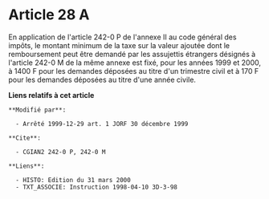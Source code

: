 # Article 28 A

En application de l'article 242-0 P de l'annexe II au code général des impôts, le montant minimum de la taxe sur la valeur
ajoutée dont le remboursement peut être demandé par les assujettis étrangers désignés à l'article 242-0 M de la même annexe
est fixé, pour les années 1999 et 2000, à 1400 F pour les demandes déposées au titre d'un trimestre civil et à 170 F pour les
demandes déposées au titre d'une année civile.

**Liens relatifs à cet article**

	**Modifié par**:

	  - Arrêté 1999-12-29 art. 1 JORF 30 décembre 1999

	**Cite**:

	  - CGIAN2 242-0 P, 242-0 M

	**Liens**:

	  - HISTO: Edition du 31 mars 2000
	  - TXT_ASSOCIE: Instruction 1998-04-10 3D-3-98

